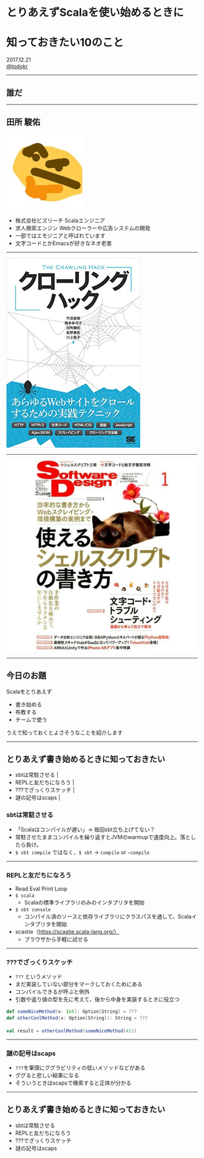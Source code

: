 # とりあえずScalaを使い始めるときに  
# 知っておきたい10のこと


2017.12.21  
[@todokr](https://twitter.com/todokr)


---


## 誰だ


---


## 田所 駿佑

![todokr](./t.jpg)

- 株式会社ビズリーチ Scalaエンジニア
- 求人検索エンジン Webクローラーや広告システムの開発
- 一部ではエモジニアと呼ばれています
- 文字コードとかEmacsが好きなネオ老害


---

![クローリングハック](./crawling-hack.jpg)

---

![ソフトウェアデザイン1月号](./sd.jpg)

---

## 今日のお題

Scalaをとりあえず

- 書き始める
- 布教する
- チームで使う

うえで知っておくとよさそうなことを紹介します

---

## とりあえず書き始めるときに知っておきたい

- sbtは常駐させる |
- REPLと友だちになろう |
- ???でざっくりスケッチ |
- 謎の記号はscaps |


### sbtは常駐させる
- 「Scalaはコンパイルが遅い」→ 毎回sbt立ち上げてない？
- 常駐させたままコンパイルを繰り返すとJVMのwarmupで速度向上。落としたら負け。
- `$ sbt compile` ではなく、`$ sbt` → `compile` or `~compile`

--- 

### REPLと友だちになろう

- Read Eval Print Loop
- `$ scala`
  - Scalaの標準ライブラリのみのインタプリタを開始
 - `$ sbt console`
   - コンパイル済のソースと依存ライブラリにクラスパスを通して、Scalaインタプリタを開始
 - scastie（https://scastie.scala-lang.org/）
   - ブラウザから手軽に試せる

---

### ???でざっくりスケッチ

- `???` というメソッド
- まだ実装していない部分をマークしておくためにある
- コンパイルできるが呼ぶと例外
- 引数や返り値の型を先に考えて、後から中身を実装するときに役立つ

```scala
def someNiceMethod(x: Int): Option[String] = ???
def otherCoolMethod(x: Option[String]): String = ???

val result = otherCoolMethod(someNiceMethod(42))
```

 ---
 
### 謎の記号はscaps

- `???`を筆頭にググラビリティの低いメソッドなどがある
- ググると悲しい結果になる
- そういうときはscapsで検索すると正体が分かる

---

## とりあえず書き始めるときに知っておきたい

- sbtは常駐させる
- REPLと友だちになろう
- ???でざっくりスケッチ
- 謎の記号はscaps
